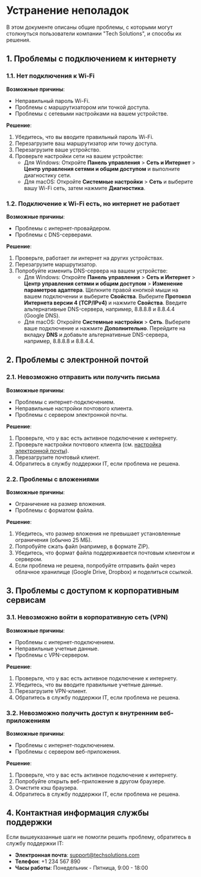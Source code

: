 # Устранение неполадок

В этом документе описаны общие проблемы, с которыми могут столкнуться пользователи компании "Tech Solutions", и способы их решения.

## 1. Проблемы с подключением к интернету

### 1.1. Нет подключения к Wi-Fi

**Возможные причины**:
- Неправильный пароль Wi-Fi.
- Проблемы с маршрутизатором или точкой доступа.
- Проблемы с сетевыми настройками на вашем устройстве.

**Решение**:
1. Убедитесь, что вы вводите правильный пароль Wi-Fi.
2. Перезагрузите ваш маршрутизатор или точку доступа.
3. Перезагрузите ваше устройство.
4. Проверьте настройки сети на вашем устройстве:
   - Для Windows: Откройте **Панель управления** > **Сеть и Интернет** > **Центр управления сетями и общим доступом** и выполните диагностику сети.
   - Для macOS: Откройте **Системные настройки** > **Сеть** и выберите вашу Wi-Fi сеть, затем нажмите **Диагностика**.

### 1.2. Подключение к Wi-Fi есть, но интернет не работает

**Возможные причины**:
- Проблемы с интернет-провайдером.
- Проблемы с DNS-серверами.

**Решение**:
1. Проверьте, работает ли интернет на других устройствах.
2. Перезагрузите маршрутизатор.
3. Попробуйте изменить DNS-сервера на вашем устройстве:
   - Для Windows: Откройте **Панель управления** > **Сеть и Интернет** > **Центр управления сетями и общим доступом** > **Изменение параметров адаптера**. Щелкните правой кнопкой мыши на вашем подключении и выберите **Свойства**. Выберите **Протокол Интернета версии 4 (TCP/IPv4)** и нажмите **Свойства**. Введите альтернативные DNS-сервера, например, 8.8.8.8 и 8.8.4.4 (Google DNS).
   - Для macOS: Откройте **Системные настройки** > **Сеть**. Выберите ваше подключение и нажмите **Дополнительно**. Перейдите на вкладку **DNS** и добавьте альтернативные DNS-сервера, например, 8.8.8.8 и 8.8.4.4.

## 2. Проблемы с электронной почтой

### 2.1. Невозможно отправить или получить письма

**Возможные причины**:
- Проблемы с интернет-подключением.
- Неправильные настройки почтового клиента.
- Проблемы с сервером электронной почты.

**Решение**:
1. Проверьте, что у вас есть активное подключение к интернету.
2. Проверьте настройки почтового клиента (см. [настройка электронной почты](email_setup.md)).
3. Перезагрузите почтовый клиент.
4. Обратитесь в службу поддержки IT, если проблема не решена.

### 2.2. Проблемы с вложениями

**Возможные причины**:
- Ограничение на размер вложения.
- Проблемы с форматом файла.

**Решение**:
1. Убедитесь, что размер вложения не превышает установленные ограничения (обычно 25 МБ).
2. Попробуйте сжать файл (например, в формате ZIP).
3. Убедитесь, что формат файла поддерживается почтовым клиентом и сервером.
4. Если проблема не решена, попробуйте отправить файл через облачное хранилище (Google Drive, Dropbox) и поделиться ссылкой.

## 3. Проблемы с доступом к корпоративным сервисам

### 3.1. Невозможно войти в корпоративную сеть (VPN)

**Возможные причины**:
- Проблемы с интернет-подключением.
- Неправильные учетные данные.
- Проблемы с VPN-сервером.

**Решение**:
1. Проверьте, что у вас есть активное подключение к интернету.
2. Убедитесь, что вы вводите правильные учетные данные.
3. Перезагрузите VPN-клиент.
4. Обратитесь в службу поддержки IT, если проблема не решена.

### 3.2. Невозможно получить доступ к внутренним веб-приложениям

**Возможные причины**:
- Проблемы с интернет-подключением.
- Проблемы с сервером веб-приложения.

**Решение**:
1. Проверьте, что у вас есть активное подключение к интернету.
2. Попробуйте открыть веб-приложение в другом браузере.
3. Очистите кэш браузера.
4. Обратитесь в службу поддержки IT, если проблема не решена.

## 4. Контактная информация службы поддержки

Если вышеуказанные шаги не помогли решить проблему, обратитесь в службу поддержки IT:

- **Электронная почта**: support@techsolutions.com
- **Телефон**: +1 234 567 890
- **Часы работы**: Понедельник - Пятница, 9:00 - 18:00
